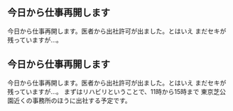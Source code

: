 ## 今日から仕事再開します

今日から仕事再開します。医者から出社許可が出ました。とはいえ まだセキが残っていますが…。






## 今日から仕事再開します


今日から仕事再開します。医者から出社許可が出ました。とはいえ まだセキが残っていますが…。
まずはリハビリということで、11時から15時まで 東京芝公園近くの事務所のほうに出社する予定です。